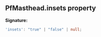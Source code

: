 ## PfMasthead.insets property

**Signature:**

```typescript
'insets': "true" | "false" | null;
```
